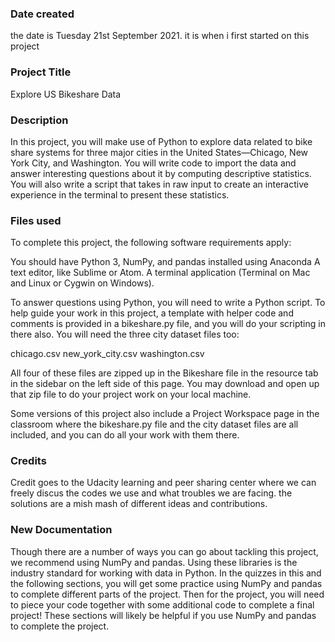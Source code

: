 
### Date created
the date is Tuesday 21st September 2021. it is when i first started on this project

### Project Title
Explore US Bikeshare Data

### Description
In this project, you will make use of Python to explore data related to bike share systems for three major cities in the United States—Chicago, New York City, and Washington. You will write code to import the data and answer interesting questions about it by computing descriptive statistics. You will also write a script that takes in raw input to create an interactive experience in the terminal to present these statistics.

### Files used
To complete this project, the following software requirements apply:

You should have Python 3, NumPy, and pandas installed using Anaconda
A text editor, like Sublime or Atom.
A terminal application (Terminal on Mac and Linux or Cygwin on Windows).

To answer questions using Python, you will need to write a Python script. To help guide your work in this project, a template with helper code and comments is provided in a bikeshare.py file, and you will do your scripting in there also. You will need the three city dataset files too:

chicago.csv
new_york_city.csv
washington.csv

All four of these files are zipped up in the Bikeshare file in the resource tab in the sidebar on the left side of this page. You may download and open up that zip file to do your project work on your local machine.

Some versions of this project also include a Project Workspace page in the classroom where the bikeshare.py file and the city dataset files are all included, and you can do all your work with them there.

### Credits
Credit goes to the Udacity learning and peer sharing center where we can freely discus the codes we use and what troubles we are facing. the solutions are a mish mash of different ideas and contributions.

### New Documentation
Though there are a number of ways you can go about tackling this project, we recommend using NumPy and pandas. Using these libraries is the industry standard for working with data in Python. In the quizzes in this and the following sections, you will get some practice using NumPy and pandas to complete different parts of the project. Then for the project, you will need to piece your code together with some additional code to complete a final project! These sections will likely be helpful if you use NumPy and pandas to complete the project.
